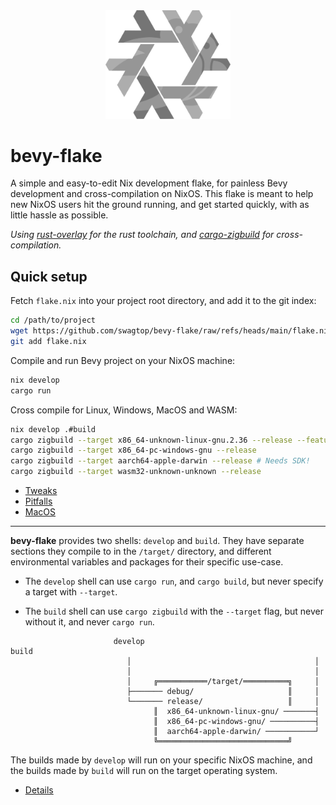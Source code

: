 <div align="center"> <img src="bevy-flake.svg" alt="bevy-flake" width="200"/> </div>

# bevy-flake

A simple and easy-to-edit Nix development flake,
for painless Bevy development and cross-compilation on NixOS.
This flake is meant to help new NixOS users hit the ground running,
and get started quickly, with as little hassle as possible.

*Using [rust-overlay][overlay] for the rust toolchain,
and [cargo-zigbuild][zigbuild] for cross-compilation.*

[overlay]: https://github.com/oxalica/rust-overlay/
[zigbuild]: https://github.com/rust-cross/cargo-zigbuild

## Quick setup
Fetch `flake.nix` into your project root directory, and add it to the git index:
```sh
cd /path/to/project
wget https://github.com/swagtop/bevy-flake/raw/refs/heads/main/flake.nix
git add flake.nix
```

Compile and run Bevy project on your NixOS machine:
```sh
nix develop
cargo run
```

Cross compile for Linux, Windows, MacOS and WASM:
```sh
nix develop .#build
cargo zigbuild --target x86_64-unknown-linux-gnu.2.36 --release --features bevy/wayland
cargo zigbuild --target x86_64-pc-windows-gnu --release
cargo zigbuild --target aarch64-apple-darwin --release # Needs SDK!
cargo zigbuild --target wasm32-unknown-unknown --release
```

- [Tweaks](docs/tweaks.md)
- [Pitfalls](docs/pitfalls.md)
- [MacOS](docs/macos.md)

---

**bevy-flake** provides two shells: `develop` and `build`.
They have separate sections they compile to in the `/target/` directory, and
different environmental variables and packages for their specific use-case.

- The `develop` shell can use `cargo run`, and `cargo build`,
  but never specify a target with `--target`.

- The `build` shell can use `cargo zigbuild` with the `--target`
  flag, but never without it, and never `cargo run`.

```
                       develop                                    build
                          │                                         │
                          │                                         │
                          │     ╔═══════════/target/══════════╗     │
                          ├─────── debug/                     ║     │
                          └─────── release/                   ║     │
                                ║  x86_64-unknown-linux-gnu/ ───────┤
                                ║  x86_64-pc-windows-gnu/ ──────────┤
                                ║  aarch64-apple-darwin/ ───────────┘
                                ╚═════════════════════════════╝
```

The builds made by `develop` will run on your specific NixOS machine, and the
builds made by `build` will run on the target operating system.

- [Details](docs/details.md)
